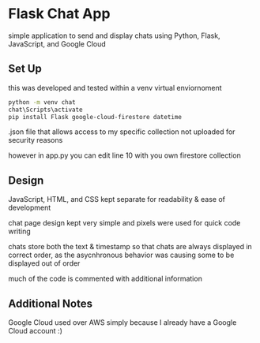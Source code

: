 # Flask Chat App
simple application to send and display chats using Python, Flask, JavaScript, and Google Cloud

## Set Up
this was developed and tested within a venv virtual enviornoment

```bash
python -m venv chat
chat\Scripts\activate
pip install Flask google-cloud-firestore datetime
```



.json file that allows access to my specific collection not uploaded for security reasons

however in app.py you can edit line 10 with you own firestore collection

## Design
JavaScript, HTML, and CSS kept separate for readability & ease of development


chat page design kept very simple and pixels were used for quick code writing


chats store both the text & timestamp so that chats are always displayed in correct order, as the asycnhronous behavior was causing some to be displayed out of order

much of the code is commented with additional information

## Additional Notes
Google Cloud used over AWS simply because I already have a Google Cloud account :)